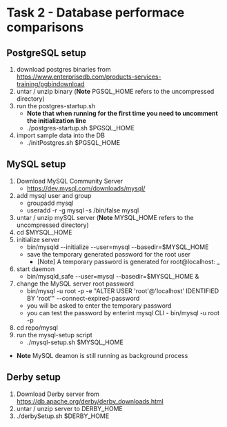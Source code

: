 
# Task 2 - Database performace comparisons

## PostgreSQL setup
1. download postgres binaries from https://www.enterprisedb.com/products-services-training/pgbindownload
1. untar / unzip binary (**Note** PGSQL_HOME refers to the uncompressed
   directory)
1. run the postgres-startup.sh
    * **Note that when running for the first time you need to uncomment the initialization line**
    * ./postgres-startup.sh $PGSQL_HOME
1. import sample data into the DB
    * ./initPostgres.sh $PGSQL_HOME

## MySQL setup
1. Download MySQL Community Server
    * https://dev.mysql.com/downloads/mysql/
1. add mysql user and group
    * groupadd mysql
    * useradd -r -g mysql -s /bin/false mysql
1. untar / unzip mySQL server (**Note** MYSQL_HOME refers to the uncompressed
   directory)
1. cd $MYSQL_HOME
1. initialize server
    * bin/mysqld --initialize --user=mysql --basedir=$MYSQL_HOME
    * save the temporary generated password for the root user
        * [Note] A temporary password is generated for root@localhost: _
1. start daemon
    * bin/mysqld_safe --user=mysql --basedir=$MYSQL_HOME &
1. change the MySQL server root password
    * bin/mysql -u root -p -e "ALTER USER 'root'@'localhost' IDENTIFIED BY 'root'" --connect-expired-password 
    * you will be asked to enter the temporary password
    * you can test the password by enterint mysql CLI - bin/mysql -u root -p
1. cd repo/mysql
1. run the mysql-setup script
    * ./mysql-setup.sh $MYSQL_HOME

* **Note** MySQL deamon is still running as background process

## Derby setup
1. Download Derby server from https://db.apache.org/derby/derby_downloads.html
1. untar / unzip server to DERBY_HOME
1. ./derbySetup.sh $DERBY_HOME






